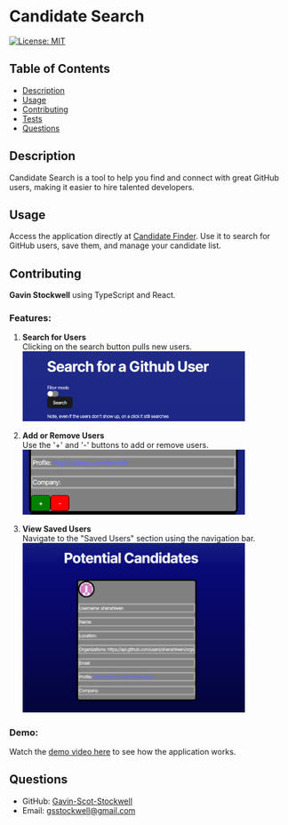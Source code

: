 # Candidate Search

[![License: MIT](https://img.shields.io/badge/License-MIT-blue.svg)](https://mit-license.org/)

## Table of Contents
- [Description](#description)
- [Usage](#usage)
- [Contributing](#contributing)
- [Tests](#tests)
- [Questions](#questions)

## Description
Candidate Search is a tool to help you find and connect with great GitHub users, making it easier to hire talented developers.

## Usage
Access the application directly at [Candidate Finder](https://candidate-finder-vk0k.onrender.com). Use it to search for GitHub users, save them, and manage your candidate list.

## Contributing
**Gavin Stockwell** using TypeScript and React.

### Features:
1. **Search for Users**  
   Clicking on the search button pulls new users.  
   <img src="/img/search.PNG" alt="Search Example" width="400">

2. **Add or Remove Users**  
   Use the '+' and '-' buttons to add or remove users.  
   <img src="/img/add.PNG" alt="Add/Remove Example" width="400">

3. **View Saved Users**  
   Navigate to the "Saved Users" section using the navigation bar.  
   <img src="/img/saved.PNG" alt="Saved Users Example" width="400">

### Demo:
Watch the [demo video here](https://youtu.be/XmuNgnl5d2k) to see how the application works.

## Questions
- GitHub: [Gavin-Scot-Stockwell](https://github.com/Gavin-Scot-Stockwell/Candidate)
- Email: [gsstockwell@gmail.com](mailto:gsstockwell@gmail.com)
